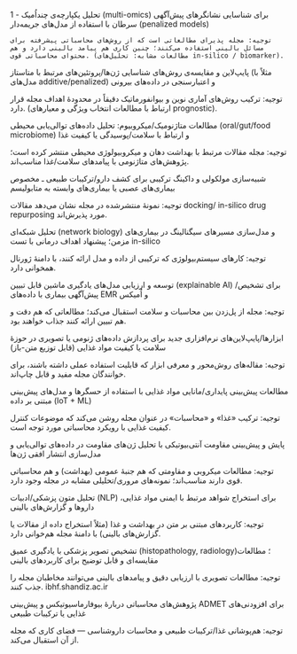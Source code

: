 1 - تحلیل یکپارچه‌ی چنداُمیک (multi-omics) برای شناسایی نشانگرهای پیش‌آگهی سرطان با استفاده از مدل‌های جریمه‌دار (penalized models)

    توجیه: مجله پذیرای مطالعاتی است که از روش‌های محاسباتی پیشرفته برای مسائل بالینی استفاده می‌کنند؛ چنین کاری هم پیامد بالینی دارد و هم محتوای محاسباتی قوی. (مطالعات مشابه: تحلیل‌های in-silico / biomarker). 

پایپ‌لاین و مقایسه‌ی روش‌های شناسایی ژن‌ها/پروتئین‌های مرتبط با متاستاز (مثلاً با مدل‌های additive/penalized) و اعتبارسنجی در داده‌های بیرونی

توجیه: ترکیب روش‌های آماری نوین و بیوانفورماتیک دقیقاً در محدودهٔ اهداف مجله قرار دارد. (ارتباط با مطالعات انتخاب ویژگی و معیارهای prognostic). 


مطالعات متاژنومیک/میکروبیوم: تحلیل داده‌های توالی‌یابی محیطی (oral/gut/food microbiome) و ارتباط با سلامت/پوسیدگی یا کیفیت غذا

توجیه: مجله مقالات مرتبط با بهداشت دهان و میکروبیولوژی محیطی منتشر کرده است؛ پژوهش‌های متاژنومی با پیامدهای سلامت/غذا مناسب‌اند. 



شبیه‌سازی مولکولی و داکینگ ترکیبی برای کشف دارو/ترکیبات طبیعی ـ مخصوص بیماری‌های عصبی یا بیماری‌های وابسته به متابولیسم

توجیه: نمونهٔ منتشرشده در مجله نشان می‌دهد مقالات docking/ in-silico drug repurposing مورد پذیرش‌اند. 

تحلیل شبکه‌ای (network biology) و مدل‌سازی مسیرهای سیگنالینگ در بیماری‌های مزمن؛ پیشنهاد اهداف درمانی با تست in-silico

توجیه: کارهای سیستم‌بیولوژی که ترکیبی از داده و مدل ارائه کنند، با دامنهٔ ژورنال همخوانی دارد. 

توسعه و ارزیابی مدل‌های یادگیری ماشین قابل تبیین (explainable AI) برای تشخیص/پیش‌آگهی بیماری با داده‌های EMR و اُمیکس

توجیه: مجله از پل‌زدن بین محاسبات و سلامت استقبال می‌کند؛ مطالعاتی که هم دقت و هم تبیین ارائه کنند جذاب خواهند بود. 

ابزارها/پایپ‌لاین‌های نرم‌افزاری جدید برای پردازش داده‌های ژنومی یا تصویری در حوزهٔ سلامت یا کیفیت مواد غذایی (قابل توزیع متن-باز)

توجیه: مقاله‌های روش‌محور و معرفی ابزار که قابلیت استفاده عملی داشته باشند، برای خوانندگان مجله مفید و قابل چاپ‌اند. 

مطالعات پیش‌بینی پایداری/مانایی مواد غذایی با استفاده از حسگرها و مدل‌های پیش‌بینی مبتنی بر داده (IoT + ML)

توجیه: ترکیب «غذا» و «محاسبات» در عنوان مجله روشن می‌کند که موضوعات کنترل کیفیت غذایی با رویکرد محاسباتی مورد توجه است. 

پایش و پیش‌بینی مقاومت آنتی‌بیوتیکی با تحلیل ژن‌های مقاومت در داده‌های توالی‌یابی و مدل‌سازی انتشار افقی ژن‌ها

توجیه: مطالعات میکروبی و مقاومتی که هم جنبهٔ عمومی (بهداشت) و هم محاسباتی قوی دارند مناسب‌اند؛ نمونه‌های مروری/تحلیلی مشابه در مجله وجود دارد. 

تحلیل متون پزشکی/ادبیات (NLP) برای استخراج شواهد مرتبط با ایمنی مواد غذایی، داروها و گزارش‌های بالینی

توجیه: کاربردهای مبتنی بر متن در بهداشت و غذا (مثلاً استخراج داده از مقالات یا گزارش‌های بالینی) با دامنهٔ مجله هم‌خوانی دارد. 

تشخیص تصویر پزشکی با یادگیری عمیق (histopathology, radiology)؛ مطالعات مقایسه‌ای و قابل توضیح برای کاربردهای بالینی

توجیه: مطالعات تصویری با ارزیابی دقیق و پیامدهای بالینی می‌توانند مخاطبان مجله را جذب کنند. 
ibhf.shandiz.ac.ir

پژوهش‌های محاسباتی دربارهٔ بیوفارماسیوتیکس و پیش‌بینی ADMET برای افزودنی‌های غذایی یا ترکیبات طبیعی

توجیه: هم‌پوشانی غذا/ترکیبات طبیعی و محاسبات داروشناسی — فضای کاری که مجله از آن استقبال می‌کند. 
